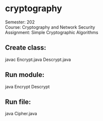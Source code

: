 # cryptography
Semester: 202 <br />
Course: Cryptography and Network Security <br />
Assignment: Simple Cryptographic Algorithms

## Create class:
javac Encrypt.java Descrypt.java

## Run module:
java Encrypt Descrypt

## Run file:
java Cipher.java
